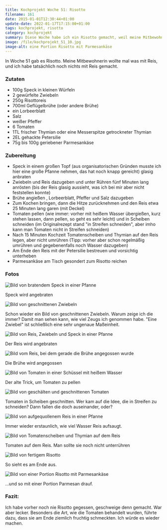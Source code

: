 ```yaml
---
title: Kochprojekt Woche 51: Risotto
filename: 161
date: 2015-01-01T12:30:44+01:00
update-date: 2022-01-17T17:15:00+01:00
tags: kochprojekt, risotto
category: kochprojekt
summary: Diese Woche habe ich ein Risotto gemacht, weil meine Mitbewohnerin mal was mit Reis haben wollte.
image: /file/kochprojekt_51_10.jpg
image-alt: eine Portion Risotto mit Parmesankäse
---
```

In Woche 51 gab es Risotto. Meine Mitbewohnerin wollte mal was mit Reis, und ich habe tatsächlich noch nichts mit Reis gemacht.

### Zutaten

- 100g Speck in kleinen Würfeln
- 2 gewürfelte Zwiebeln
- 250g Risottoreis
- 700ml Geflügelbrühe (oder andere Brühe)
- ein Lorbeerblatt
- Salz
- weißer Pfeffer
- 6 Tomaten
- 1TL frischer Thymian oder eine Messerspitze getrockneter Thymian
- 2EL gehackte Petersilie
- 75g bis 100g geriebener Parmesankäse

### Zubereitung

- Speck in einem großen Topf (aus organisatorischen Gründen musste ich hier eine große Pfanne nehmen, das hat noch knapp gereicht) glasig anbraten
- Zwiebeln und Reis dazugeben und unter Rühren fünf Minuten lang anrösten (bis der Reis glasig aussieht, was ich bei mir aber nicht feststellen konnte)
- Brühe angießen , Lorbeerblatt, Pfeffer und Salz dazugeben
- Zum Kochen bringen, dann die Hitze zurücknehmen und den Reis etwa 25 Minuten lang garen (mit Deckel)
- Tomaten pellen (wie immer: vorher mit heißem Wasser übergießen, kurz stehen lassen, dann pellen, so geht es sehr leicht) und in Scheiben schneiden (im Originalrezept stand "in Streifen schneiden", aber imho kann man Tomaten nicht in Streifen schneiden)
- Nach 15 Minuten Kochzeit Tomatenscheiben und Thymian auf den Reis legen, aber nicht umrühren (Tipp: vorher aber schon regelmäßig umrühren und gegebenenfalls noch Wasser dazugeben)
- Am Ende den Reis mit der Petersilie bestreuen und vorsichtig unterheben
- Parmesankäse am Tisch gesondert zum Risotto reichen

### Fotos

![Bild von bratendem Speck in einer Pfanne](/file/kochprojekt_51_01.jpg)

Speck wird angebraten

![Bild von geschnittenen Zwiebeln](/file/kochprojekt_51_02.jpg)

Schon wieder ein Bild von geschnittenen Zwiebeln. Warum zeige ich die immer? Damit man sehen kann, wie viel Zeugs ich genommen habe. "Eine Zwiebel" ist schließlich eine sehr ungenaue Maßeinheit.

![Bild von Reis, Zwiebeln und Speck in einer Pfanne](/file/kochprojekt_51_03.jpg)

Der Reis wird angebraten

![Bild vom Reis, bei dem gerade die Brühe angegossen wurde](/file/kochprojekt_51_04.jpg)

Die Brühe wird angegossen

![Bild von Tomaten in einer Schüssel mit heißem Wasser](/file/kochprojekt_51_05.jpg)

Der alte Trick, um Tomaten zu pellen

![Bild von geschälten und geschnittenen Tomaten](/file/kochprojekt_51_06.jpg)

Tomaten in Scheiben geschnitten. Wer kam auf die Idee, die in Streifen zu schneiden? Dann fallen die doch auseinander, oder?

![Bild von aufgequollenem Reis in einer Pfanne](/file/kochprojekt_51_07.jpg)

Immer wieder erstaunlich, wie viel Wasser Reis aufsaugt.

![Bild von Tomatenscheiben und Thymian auf dem Reis](/file/kochprojekt_51_08.jpg)

Tomaten auf dem Reis. Man sollte sie noch nicht unterrühren

![Bild von fertigem Risotto](/file/kochprojekt_51_09.jpg)

So sieht es am Ende aus.

![Bild von einer Portion Risotto mit Parmesankäse](/file/kochprojekt_51_10.jpg)

…und so mit einer Portion Parmesan drauf.

### Fazit:

Ich habe vorher noch nie Risotto gegessen, geschweige denn gemacht. War aber lecker. Besonders die Art, wie die Tomaten behandelt wurden, führte dazu, dass sie am Ende ziemlich fruchtig schmeckten. Ich würde es wieder machen.
